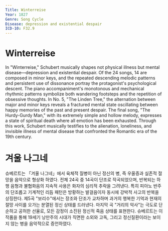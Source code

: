 ```yaml
---
Title: Winterreise 
Year: 1827
Genre: Song Cycle
Disease: depression and existential despair
ICD-10: F32.9
---
```


# Winterreise 

 In "Winterreise," Schubert musically shapes not physical illness but mental disease—depression and existential despair. Of the 24 songs, 14 are composed in minor keys, and the repeated descending melodic patterns and persistent use of dissonance portray the protagonist's psychological descent. The piano accompaniment's monotonous and mechanical rhythmic patterns symbolize both wandering footsteps and the repetition of obsessive thoughts. In No. 5, "The Linden Tree," the alternation between major and minor keys reveals a fractured mental state oscillating between happy memories of the past and present despair. The final song, "The Hurdy-Gurdy Man," with its extremely simple and hollow melody, expresses a state of spiritual death where all emotion has been exhausted. Through this work, Schubert musically testifies to the alienation, loneliness, and invisible illness of mental disease that confronted the Romantic era of the 19th century.

# 겨울 나그네 

 슈베르트는 「겨울 나그네」에서 육체적 질병이 아닌 정신의 병, 즉 우울증과 실존적 절망을 음악으로 형상화 하였다. 전체 24곡 중 14곡이 단조로 작곡되었으며, 반복되는 하행 음형과 불협화음의 지속적 사용은 화자의 심리적 추락을 그려낸다. 특히 피아노 반주의 단조롭고 기계적인 리듬 패턴은 방황하는 발걸음이자 동시에 강박적 사고의 반복을 상징한다. 제5곡 "보리수"에서는 장조와 단조가 교차하며 과거의 행복한 기억과 현재의 절망 사이를 오가는 분열된 정신 상태를 드러낸다. 마지막 곡 "거리의 악사"는 극도로 단순하고 공허한 선율로, 모든 감정이 소진된 정신적 죽음 상태를 표현한다. 슈베르트는 이 작품을 통해 19세기 낭만주의 시대가 직면한 소외와 고독, 그리고 정신질환이라는 보이지 않는 병을 음악적으로 증언하였다.
